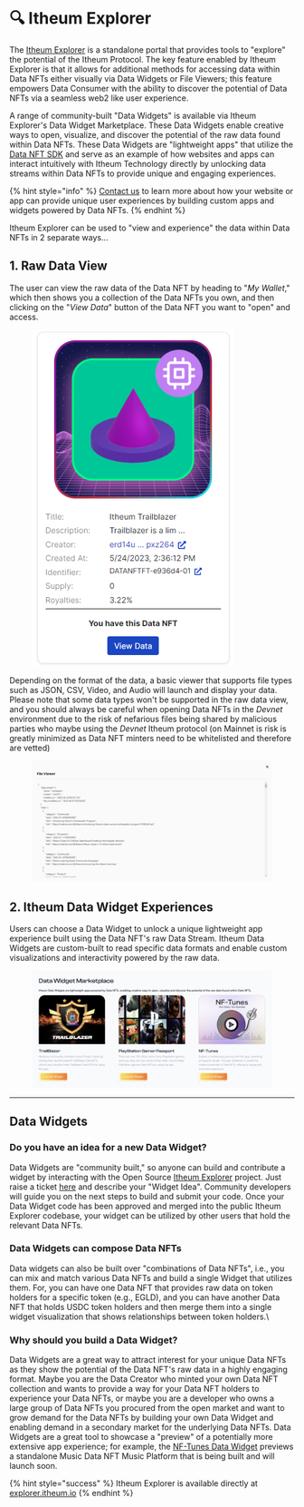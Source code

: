 # 🔍 Itheum Explorer

The [Itheum Explorer](https://explorer.itheum.io/) is a standalone portal that provides tools to "explore" the potential of the Itheum Protocol. The key feature enabled by Itheum Explorer is that it allows for additional methods for accessing data within Data NFTs either visually via Data Widgets or File Viewers; this feature empowers Data Consumer with the ability to discover the potential of Data NFTs via a seamless web2 like user experience.

A range of community-built "Data Widgets" is available via Itheum Explorer's Data Widget Marketplace. These Data Widgets enable creative ways to open, visualize, and discover the potential of the raw data found within Data NFTs. These Data Widgets are "lightweight apps" that utilize the [Data NFT SDK](../pre-aithra-developers/software-development-kits-sdks/data-nft-sdk/) and serve as an example of how websites and apps can interact intuitively with Itheum Technology directly by unlocking data streams within Data NFTs to provide unique and engaging experiences.

{% hint style="info" %}
[Contact us](https://datadex.itheum.io/getwhitelisted) to learn more about how your website or app can provide unique user experiences by building custom apps and widgets powered by Data NFTs.
{% endhint %}



Itheum Explorer can be used to "view and experience" the data within Data NFTs in 2 separate ways...

## 1. Raw Data View

The user can view the raw data of the Data NFT by heading to "_My Wallet_," which then shows you a collection of the Data NFTs you own, and then clicking on the "_View Data_" button of the Data NFT you want to "open" and access.

<figure><img src="../../.gitbook/assets/image (16).png" alt=""><figcaption></figcaption></figure>

Depending on the format of the data, a basic viewer that supports file types such as JSON, CSV, Video, and Audio will launch and display your data. Please note that some data types won't be supported in the raw data view, and you should always be careful when opening Data NFTs in the _Devnet_ environment due to the risk of nefarious files being shared by malicious parties who maybe using the _Devnet_ Itheum protocol (on Mainnet is risk is greatly minimized as Data NFT minters need to be whitelisted and therefore are vetted)

<figure><img src="../../.gitbook/assets/raw view.png" alt=""><figcaption></figcaption></figure>

## 2. Itheum Data Widget Experiences

Users can choose a Data Widget to unlock a unique lightweight app experience built using the Data NFT's raw Data Stream. Itheum Data Widgets are custom-built to read specific data formats and enable custom visualizations and interactivity powered by the raw data.

<figure><img src="../../.gitbook/assets/image (118).png" alt=""><figcaption></figcaption></figure>

***

## Data Widgets

### Do you have an idea for a new Data Widget?

Data Widgets are "community built," so anyone can build and contribute a widget by interacting with the Open Source [Itheum Explorer](https://github.com/Itheum/explorer-dapp/issues) project. Just raise a ticket [here](https://github.com/Itheum/explorer-dapp/issues) and describe your "Widget Idea". Community developers will guide you on the next steps to build and submit your code. Once your Data Widget code has been approved and merged into the public Itheum Explorer codebase, your widget can be utilized by other users that hold the relevant Data NFTs.&#x20;



### Data Widgets can compose Data NFTs

Data widgets can also be built over "combinations of Data NFTs", i.e., you can mix and match various Data NFTs and build a single Widget that utilizes them. For, you can have one Data NFT that provides raw data on token holders for a specific token (e.g., EGLD), and you can have another Data NFT that holds USDC token holders and then merge them into a single widget visualization that shows relationships between token holders.\


### Why should you build a Data Widget?

Data Widgets are a great way to attract interest for your unique Data NFTs as they show the potential of the Data NFT's raw data in a highly engaging format. Maybe you are the Data Creator who minted your own Data NFT collection and wants to provide a way for your Data NFT holders to experience your Data NFTs, or maybe you are a developer who owns a large group of Data NFTs you procured from the open market and want to grow demand for the Data NFTs by building your own Data Widget and enabling demand in a secondary market for the underlying Data NFTs. Data Widgets are a great tool to showcase a "preview" of a potentially more extensive app experience; for example, the [NF-Tunes Data Widget](https://explorer.itheum.io/nftunes) previews a standalone Music Data NFT Music Platform that is being built and will launch soon.



{% hint style="success" %}
Itheum Explorer is available directly at [explorer.itheum.io](https://explorer.itheum.io/)
{% endhint %}

